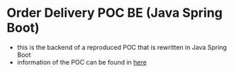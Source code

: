 # Order Delivery POC BE (Java Spring Boot)
* this is the backend of a reproduced POC that is rewritten in Java Spring Boot
* information of the POC can be found in [here](https://www.notion.so/Order-Delivery-App-86aa0efddd674505a78b6d8f039cba99)